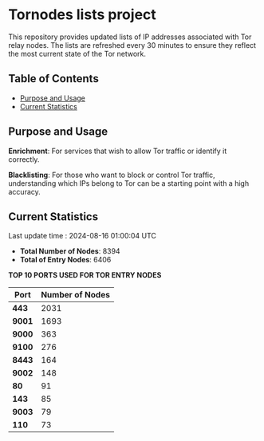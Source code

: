 # Tornodes lists project

This repository provides updated lists of IP addresses associated with Tor relay nodes. The lists are refreshed every 30 minutes to ensure they reflect the most current state of the Tor network.

## Table of Contents

- [Purpose and Usage](#purpose-and-usage)
- [Current Statistics](#current-statistics)


## Purpose and Usage

**Enrichment**: For services that wish to allow Tor traffic or identify it correctly.

**Blacklisting**: For those who want to block or control Tor traffic, understanding which IPs belong to Tor can be a starting point with a high accuracy.

## Current Statistics

Last update time : 2024-08-16 01:00:04 UTC

- **Total Number of Nodes**: 8394
- **Total of Entry Nodes**: 6406

**TOP 10 PORTS USED FOR TOR ENTRY NODES**

| **Port** | **Number of Nodes** |
|------|-----------------|
| **443**   | 2031  |
| **9001**   | 1693  |
| **9000**   | 363  |
| **9100**   | 276  |
| **8443**   | 164  |
| **9002**   | 148  |
| **80**   | 91  |
| **143**   | 85  |
| **9003**   | 79  |
| **110**   | 73  |

